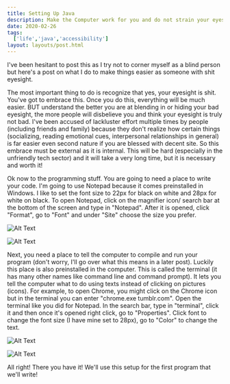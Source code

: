 ```yaml
---
title: Setting Up Java
description: Make the Computer work for you and do not strain your eyes
date: 2020-02-26
tags:
  ['life','java','accessibility']
layout: layouts/post.html
---
```


I've been hesitant to post this as I try not to corner myself as a blind person but here's a post on what I do to make things easier as someone with shit eyesight. 

The most important thing to do is recognize that yes, your eyesight is shit. You've got to embrace this. Once you do this, everything will be much easier. BUT understand the better you are at blending in or hiding your bad eyesight, the more people will disbelieve you and think your eyesight is truly not bad. I've been accused of lackluster effort multiple times by people (including friends and family) because they don't realize how certain things (socializing, reading emotional cues, interpersonal relationships in general) is far easier even second nature if you are blessed with decent site. So this embrace must be external as it is internal. This will be hard (especially in the unfriendly tech sector) and it will take a very long time, but it is necessary and worth it!

Ok now to the programming stuff. You are going to need a place to write your code. I'm going to use Notepad because it comes preinstalled in Windows. I like to set the font size to 22px for black on white and 28px for white on black. To open Notepad, click on the magnifier icon/ search bar at the bottom of the screen and type in "Notepad". After it is opened, click "Format", go to "Font" and under "Site" choose the size you prefer.

![Alt Text](https://dev-to-uploads.s3.amazonaws.com/i/zi80xksd8jce6g7yxars.png)

![Alt Text](https://dev-to-uploads.s3.amazonaws.com/i/7j6jc15jyqk8rgd6ysq6.png)

Next, you need a place to tell the computer to compile and run your program (don't worry, I'll go over what this means in a later post). Luckily this place is also preinstalled in the computer. This is called the terminal (it has many other names like command line and command prompt). It lets you tell the computer what to do using texts instead of clicking on pictures (icons). For example, to open Chrome, you might click on the Chrome icon but in the terminal you can enter "chrome.exe tumblr.com". Open the terminal like you did for Notepad. In the search bar, type in "terminal", click it and then once it's opened right click, go to "Properties". Click font to change the font size (I have mine set to 28px), go to "Color" to change the text.

![Alt Text](https://dev-to-uploads.s3.amazonaws.com/i/fielqt6jz43iz9tabh4k.png)

![Alt Text](https://dev-to-uploads.s3.amazonaws.com/i/varkbmnpqioxextszisc.png)

All right! There you have it! We'll use this setup for the first program that we'll write!